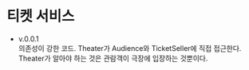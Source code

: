 # 티켓 서비스

- v.0.0.1  
의존성이 강한 코드. Theater가 Audience와 TicketSeller에 직접 접근한다.  
Theater가 알아야 하는 것은 관람객이 극장에 입장하는 것뿐이다.